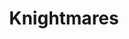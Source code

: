 ---
title: Knightmares
subtitle: 
image: knightmares_cover_dmsguild.jpg
alt_image: 
alt: Hidden 
product_link: https://www.dmsguild.com/product/335634/Knightmares?affiliate_id=1739130
selling_site: DMsGuild
---